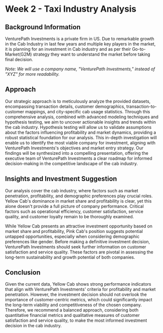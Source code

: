 # Week 2 - Taxi Industry Analysis

## Background Information

VenturePath Investments is a private firm in US. Due to remarkable growth in the Cab Industry in last few years and multiple key players in the market, it is planning for an investment in Cab industry and as per their Go-to-Market(G2M) strategy they want to understand the market before taking final decision.

*Note: We will use a company name, "VenturePath Investments," instead of "XYZ" for more readability.*

## Approach

Our strategic approach is to meticulously analyze the provided datasets, encompassing transaction details, customer demographics, transaction-to-customer mappings, and city-specific cab usage statistics. Through this comprehensive analysis, combined with advanced modeling techniques and hypothesis testing, we aim to uncover actionable insights and trends within the cab industry. Hypothesis testing will allow us to validate assumptions about the factors influencing profitability and market dynamics, providing a robust statistical foundation for our analysis. This in-depth investigation will enable us to identify the most viable company for investment, aligning with VenturePath Investments's objectives and market entry strategy. Our findings will be synthesized into a compelling presentation, offering the executive team of VenturePath Investments a clear roadmap for informed decision-making in the competitive landscape of the cab industry.

## Insights and Investment Suggestion

Our analysis cover the cab industry, where factors such as market penetration, profitability, and demographic preferences play crucial roles. Yellow Cab's dominance in market share and profitability is clear, yet this alone doesn't provide a full picture of company performance. Critical factors such as operational efficiency, customer satisfaction, service quality, and customer loyalty remain to be thoroughly examined.

While Yellow Cab presents an attractive investment opportunity based on market share and profitability, Pink Cab's position suggests potential untapped opportunities, especially when considering demographic preferences like gender. Before making a definitive investment decision, VenturePath Investments should seek further information on customer satisfaction and service quality. These factors are pivotal in assessing the long-term sustainability and growth potential of both companies.

## Conclusion

Given the current data, Yellow Cab shows strong performance indicators that align with VenturePath Investments' criteria for profitability and market penetration. However, the investment decision should not overlook the importance of customer-centric metrics, which could significantly impact the long-term viability and competitiveness of the chosen company. Therefore, we recommend a balanced approach, considering both quantitative financial metrics and qualitative measures of customer satisfaction and service quality, to make the most informed investment decision in the cab industry.
